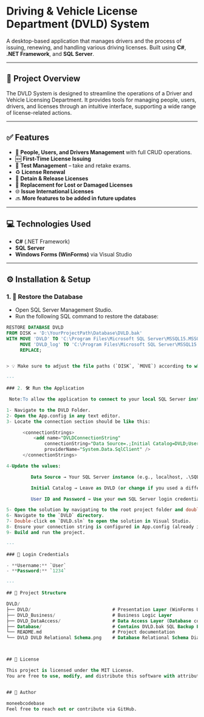 # Driving & Vehicle License Department (DVLD) System

A desktop-based application that manages drivers and the process of issuing, renewing, and handling various driving licenses. Built using **C#**, **.NET Framework**, and **SQL Server**.

---

## 🚗 Project Overview

The DVLD System is designed to streamline the operations of a Driver and Vehicle Licensing Department. It provides tools for managing people, users, drivers, and licenses through an intuitive interface, supporting a wide range of license-related actions.

---

## ✅ Features

- 👤 **People, Users, and Drivers Management** with full CRUD operations.
- 🆕 **First-Time License Issuing**
- 📝 **Test Management** – take and retake exams.
- ♻️ **License Renewal**
- 🚫 **Detain & Release Licenses**
- 📄 **Replacement for Lost or Damaged Licenses**
- 🌐 **Issue International Licenses**
- 🔜 **More features to be added in future updates**

---

## 💻 Technologies Used

- **C#** (.NET Framework)
- **SQL Server**
- **Windows Forms (WinForms)** via Visual Studio

---

## ⚙️ Installation & Setup

### 1. 🔄 Restore the Database

- Open SQL Server Management Studio.
- Run the following SQL command to restore the database:

```sql
RESTORE DATABASE DVLD
FROM DISK = 'D:\YourProjectPath\Database\DVLD.bak'
WITH MOVE 'DVLD' TO 'C:\Program Files\Microsoft SQL Server\MSSQL15.MSSQLSERVER\MSSQL\DATA\DVLD.mdf',
     MOVE 'DVLD_log' TO 'C:\Program Files\Microsoft SQL Server\MSSQL15.MSSQLSERVER\MSSQL\DATA\DVLD_log.ldf',
     REPLACE;


> 💡 Make sure to adjust the file paths (`DISK`, `MOVE`) according to where you saved the `DVLD.bak` and your SQL Server instance directories.

---

### 2. 🛠️ Run the Application

 Note:To allow the application to connect to your local SQL Server instance, you must update the connection string in the App.config file.

1- Navigate to the DVLD Folder.
2- Open the App.config in any text editor.
3- Locate the connection section should be like this:

      <connectionStrings>
          <add name="DVLDConnectionString"
              connectionString="Data Source=.;Initial Catalog=DVLD;User ID=sa;Password=123456;"
              providerName="System.Data.SqlClient" />
      </connectionStrings>

4-Update the values:

         Data Source → Your SQL Server instance (e.g., localhost, .\SQLEXPRESS, etc.)

         Initial Catalog → Leave as DVLD (or change if you used a different DB name)

         User ID and Password → Use your own SQL Server login credentials

5- Open the solution by navigating to the root project folder and double-clicking on DVLD.sln.
6- Navigate to the `DVLD` directory.
7- Double-click on `DVLD.sln` to open the solution in Visual Studio.
8- Ensure your connection string is configured in App.config (already included step 1 to 4).
9- Build and run the project.

---

### 🔐 Login Credentials

- **Username:** `User`  
- **Password:** `1234`

---

## 📁 Project Structure

DVLD/
├── DVLD/                              # Presentation Layer (WinForms UI)
├── DVLD_Business/                     # Business Logic Layer
├── DVLD_DataAccess/                   # Data Access Layer (Database connection & queries)
├── Database/                          # Contains DVLD.bak SQL Backup File
└── README.md                          # Project documentation
└── DVLD DVLD Relational Schema.png    # Database Relational Schema Diagram



## 📄 License

This project is licensed under the MIT License.
You are free to use, modify, and distribute this software with attribution.


## 👤 Author

moneebcodebase
Feel free to reach out or contribute via GitHub.


